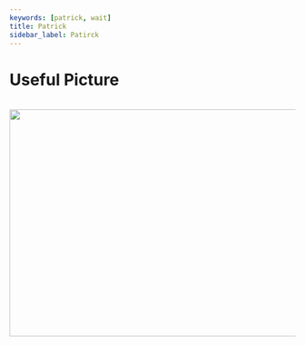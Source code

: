 ```yaml
---
keywords: [patrick, wait]
title: Patrick
sidebar_label: Patirck
---
```


# Useful Picture

<br/>

<div style={{textAlign: 'center'}}>

<img width="550" height="400" src="/img/patrick_wait.png"/>


</div>


<br/>